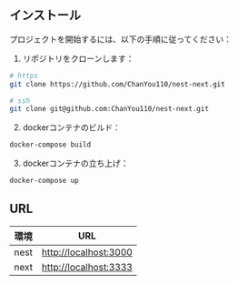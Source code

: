 ## インストール

プロジェクトを開始するには、以下の手順に従ってください：

1. リポジトリをクローンします：

```zsh
# https
git clone https://github.com/ChanYou110/nest-next.git

# ssh
git clone git@github.com:ChanYou110/nest-next.git
```

2. dockerコンテナのビルド：

```zsh
docker-compose build
```

3. dockerコンテナの立ち上げ：

```zsh
docker-compose up
```

## URL

| 環境      | URL                       |
| --------- | ------------------------- |
| nest  | [http://localhost:3000](http://localhost:3000) |
| next  | [http://localhost:3333](http://localhost:3333) |
